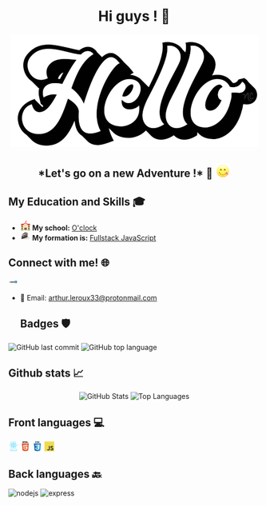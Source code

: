 <h1 align="center">Hi guys ! 👋</h1>

<p align="center">
  <img src="hello.gif" alt="hello">
</p>

<h2 align="center">*Let's go on a new Adventure !* 🚀 <img src="miam.gif" width="30"></h2>

## My Education and Skills 🎓

- <img src="school.gif" alt="school" width="20"> **My school:** [O'clock](https://oclock.io/)
- <img src="layercake-jsfs.png" alt="formation" width="20"> **My formation is:** [Fullstack JavaScript](https://oclock.io/formations/developpeur-web-fullstack-javascript)

## Connect with me! 🌐

[<img src="linkedin.gif" alt="linkedin" width="20">](https://www.linkedin.com/in/arthur-leroux-068266227/)
- 📧 Email: <arthur.leroux33@protonmail.com>

  ## Badges 🛡️

![GitHub last commit](https://img.shields.io/github/last-commit/Arthur-Leroux/RPG?style=flat-square)
![GitHub top language](https://img.shields.io/github/languages/top/Arthur-Leroux/hit-machine-nodejs?style=flat-square)

## Github stats 📈

<p align="center">
  <img src="https://github-readme-stats.vercel.app/api?username=Arthur-Leroux&theme=onedark&count=true" alt="GitHub Stats" width="400">
  <img src="https://github-readme-stats.vercel.app/api/top-langs?username=Arthur-Leroux&theme=onedark&count=true" alt="Top Languages" width="400">
</p>

## Front languages 💻

<img src="react.svg" alt="react" width="20"> <img src="html5.svg" alt="html5" width="20"> <img src="css3.svg" alt="css3" width="20"> <img src="javascript.svg" alt="javascript" width="20">

## Back languages 🔙

<img src="nodejs.svg" alt="nodejs" width="20"> <img src="express.svg" alt="express" width="20">
